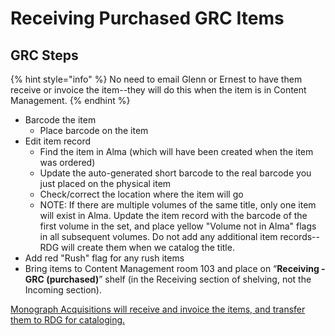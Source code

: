 # Receiving Purchased GRC Items

## GRC Steps <a href="#docs-internal-guid-bf8da6fd-7fff-aa97-d0f9-9276637464f9" id="docs-internal-guid-bf8da6fd-7fff-aa97-d0f9-9276637464f9"></a>

{% hint style="info" %}
No need to email Glenn or Ernest to have them receive or invoice the item--they will do this when the item is in Content Management.
{% endhint %}

* Barcode the item
  * Place barcode on the item
* Edit item record
  * Find the item in Alma (which will have been created when the item was ordered)
  * Update the auto-generated short barcode to the real barcode you just placed on the physical item
  * Check/correct the location where the item will go
  * NOTE: If there are multiple volumes of the same title, only one item will exist in Alma. Update the item record with the barcode of the first volume in the set, and place yellow "Volume not in Alma" flags in all subsequent volumes. Do not add any additional item records--RDG will create them when we catalog the title.
* Add red "Rush" flag for any rush items
* Bring items to Content Management room 103 and place on “**Receiving - GRC (purchased)**” shelf (in the Receiving section of shelving, not the Incoming section).

[Monograph Acquisitions will receive and invoice the items, and transfer them to RDG for cataloging.](../../content-management-processes/acquisitions/receiving/receiving-items-from-spec-and-grc.md)
